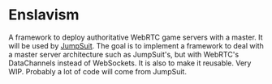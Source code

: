 # Enslavism

A framework to deploy authoritative WebRTC game servers with a master.
It will be used by [JumpSuit](https://github.com/KordonBleu/jumpsuit).
The goal is to implement a framework to deal with a master server architecture such as JumpSuit's, but with WebRTC's DataChannels instead of WebSockets. It is also to make it reusable.
Very WIP. Probably a lot of code will come from JumpSuit.
